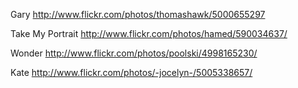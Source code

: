 Gary
http://www.flickr.com/photos/thomashawk/5000655297

Take My Portrait
http://www.flickr.com/photos/hamed/590034637/

Wonder
http://www.flickr.com/photos/poolski/4998165230/

Kate
http://www.flickr.com/photos/-jocelyn-/5005338657/
